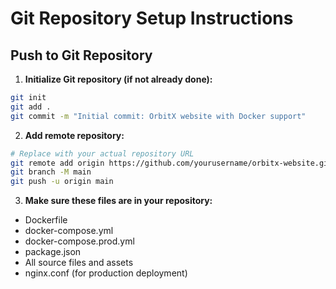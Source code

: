 # Git Repository Setup Instructions

## Push to Git Repository

1. **Initialize Git repository (if not already done):**
```bash
git init
git add .
git commit -m "Initial commit: OrbitX website with Docker support"
```

2. **Add remote repository:**
```bash
# Replace with your actual repository URL
git remote add origin https://github.com/yourusername/orbitx-website.git
git branch -M main
git push -u origin main
```

3. **Make sure these files are in your repository:**
- Dockerfile
- docker-compose.yml
- docker-compose.prod.yml
- package.json
- All source files and assets
- nginx.conf (for production deployment)
